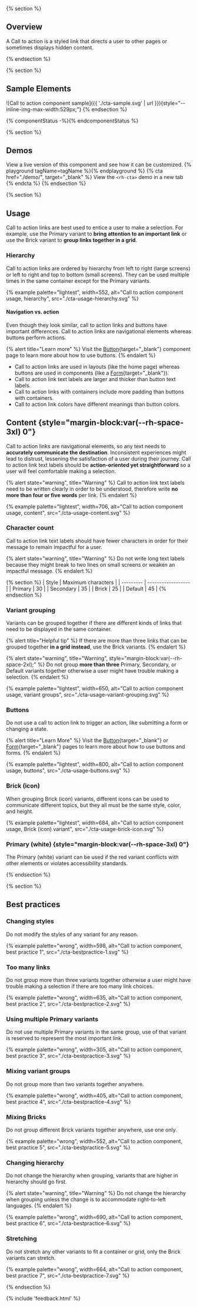 {% section %}
## Overview

A Call to action is a styled link that directs a user to other pages or 
sometimes displays hidden content.

{% endsection %}

{% section %}
  ## Sample Elements
  ![Call to action component sample]({{ './cta-sample.svg' | url }}){style="--inline-img-max-width:529px;"}
{% endsection %}

{% componentStatus -%}{% endcomponentStatus %}

{% section %}
  ## Demos
  View a live version of this component and see how it can be customized.
  {% playground tagName=tagName %}{% endplayground %}
  {% cta href="./demo/", target="_blank" %}
    View the `<rh-cta>` demo in a new tab
  {% endcta %}
{% endsection %}

{% section %}
  ## Usage

  Call to action links are best used to entice a user to make a selection. For 
  example, use the Primary variant to **bring attention to an important link** or 
  use the Brick variant to **group links together in a grid**.

  ### Hierarchy

  Call to action links are ordered by hierarchy from left to right (large screens) 
  or left to right and top to bottom (small screens). They can be used multiple 
  times in the same container except for the Primary variants.

  {% example palette="lightest",
             width=552,
             alt="Call to action component usage, hierarchy",
             src="./cta-usage-hierarchy.svg" %}

  #### Navigation vs. action

  Even though they look similar, call to action links and buttons have important 
  differences. Call to action links are navigational elements whereas buttons 
  perform actions.

  {% alert title="Learn more" %}
    Visit the [Button](/elements/button/){target="_blank"} component page to learn 
    more about how to use buttons.
  {% endalert %}


  - Call to action links are used in layouts (like the home page) whereas buttons 
    are used in components (like a [Form](/patterns/form/){target="_blank"}).
  - Call to action link text labels are larger and thicker than button text 
    labels.
  - Call to action links with containers include more padding than buttons with 
    containers.
  - Call to action link colors have different meanings than button colors.


  ## Content {style="margin-block:var(--rh-space-3xl) 0"}

  Call to action links are navigational elements, so any text needs to 
  **accurately communicate the destination**. Inconsistent experiences might lead 
  to distrust, lessening the satisfaction of a user during their journey. Call to 
  action link text labels should be **action-oriented yet straightforward** so a 
  user will feel comfortable making a selection.

  {% alert state="warning", title="Warning" %}
    Call to action link text labels need to be written clearly in order to be 
    understood, therefore write **no more than four or five words** per link.
  {% endalert %}

  {% example palette="lightest",
             width=706,
             alt="Call to action component usage, content",
             src="./cta-usage-content.svg" %}

  ### Character count

  Call to action link text labels should have fewer characters in order for their 
  message to remain impactful for a user.

  {% alert state="warning", title="Warning" %}
    Do not write long text labels because they might break to two lines on small 
    screens or weaken an impactful message.
  {% endalert %}

  {% section %}
  | Style     | Maximum characters |
  | --------- | ------------------ |
  | Primary   | 30                 |
  | Secondary | 35                 |
  | Brick     | 25                 |
  | Default   | 45                 |
  {% endsection %}

  ### Variant grouping

  Variants can be grouped together if there are different kinds of links that need 
  to be displayed in the same container.

  {% alert title="Helpful tip" %}
    If there are more than three links that can be grouped together **in a grid 
    instead**, use the Brick variants.
  {% endalert %}

  {% alert state="warning",
            title="Warning",
            style="margin-block:var(--rh-space-2xl);" %}
    Do not group **more than three** Primary, Secondary, or Default variants 
    together otherwise a user might have trouble making a selection.
  {% endalert %}

  {% example palette="lightest",
             width=650,
             alt="Call to action component usage, variant groups",
             src="./cta-usage-variant-grouping.svg" %}

  ### Buttons

  Do not use a call to action link to trigger an action, like submitting a form or changing a state.

  {% alert title="Learn More" %}
    Visit the [Button](/elements/button/){target="_blank"}
    or [Form](/patterns/form/){target="_blank"} pages to learn more about how to 
    use buttons and forms.
  {% endalert %}

  {% example palette="lightest",
             width=800,
             alt="Call to action component usage, buttons",
             src="./cta-usage-buttons.svg" %}

  ### Brick (icon)

  When grouping Brick (icon) variants, different icons can be used to communicate 
  different topics, but they all must be the same style, color, and height.

  {% example palette="lightest",
             width=684,
             alt="Call to action component usage, Brick (icon) variant",
             src="./cta-usage-brick-icon.svg" %}

  ### Primary (white) {style="margin-block:var(--rh-space-3xl) 0"}

  The Primary (white) variant can be used if the red variant conflicts with other 
  elements or violates accessibility standards.

{% endsection %}

{% section %}
  ## Best practices

  ### Changing styles

  Do not modify the styles of any variant for any reason.

  {% example palette="wrong",
             width=598,
             alt="Call to action component, best practice 1",
             src="./cta-bestpractice-1.svg" %}

  ### Too many links

  Do not group more than three variants together otherwise a user might have trouble making a selection if there are too many link choices.

  {% example palette="wrong",
             width=635,
             alt="Call to action component, best practice 2",
             src="./cta-bestpractice-2.svg" %}

  ### Using multiple Primary variants

  Do not use multiple Primary variants in the same group, use of that variant is reserved to represent the most important link.

  {% example palette="wrong",
             width=305,
             alt="Call to action component, best practice 3",
             src="./cta-bestpractice-3.svg" %}

  ### Mixing variant groups

  Do not group more than two variants together anywhere.

  {% example palette="wrong",
             width=405,
             alt="Call to action component, best practice 4",
             src="./cta-bestpractice-4.svg" %}

  ### Mixing Bricks

  Do not group different Brick variants together anywhere, use one only.

  {% example palette="wrong",
             width=552,
             alt="Call to action component, best practice 5",
             src="./cta-bestpractice-5.svg" %}

  ### Changing hierarchy

  Do not change the hierarchy when grouping, variants that are higher in hierarchy should go first.

  {% alert state="warning", title="Warning" %}
    Do not change the hierarchy when grouping unless the change is to accommodate 
    right-to-left languages.
  {% endalert %}

  {% example palette="wrong",
             width=690,
             alt="Call to action component, best practice 6",
             src="./cta-bestpractice-6.svg" %}

  ### Stretching

  Do not stretch any other variants to fit a container or grid, only the Brick variants can stretch.

  {% example palette="wrong",
             width=664,
             alt="Call to action component, best practice 7",
             src="./cta-bestpractice-7.svg" %}

{% endsection %}

{% include 'feedback.html' %}
